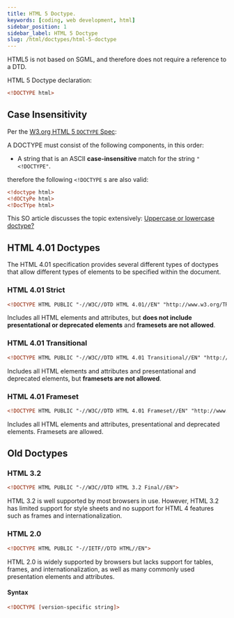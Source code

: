 ```yaml
---
title: HTML 5 Doctype.
keywords: [coding, web development, html]
sidebar_position: 1
sidebar_label: HTML 5 Doctype
slug: /html/doctypes/html-5-doctype
---
```


HTML5 is not based on SGML, and therefore does not require a reference to a DTD.

HTML 5 Doctype declaration:

```html
<!DOCTYPE html>
```

## Case Insensitivity

Per the [W3.org HTML 5 `DOCTYPE` Spec](https://www.w3.org/TR/html5/syntax.html#the-doctype):

> 
A DOCTYPE must consist of the following components, in this order:
- A string that is an ASCII **case-insensitive** match for the string `"<!DOCTYPE"`.

therefore the following `<!DOCTYPE` s are also valid:

```html
<!doctype html>
<!dOCtyPe html>
<!DocTYpe html>
```

This SO article discusses the topic extensively: [Uppercase or lowercase doctype?](http://stackoverflow.com/questions/7020961/uppercase-or-lowercase-doctype)



## HTML 4.01 Doctypes


The HTML 4.01 specification provides several different types of doctypes that allow different types of elements to be specified within the document.

### HTML 4.01 Strict

```html
<!DOCTYPE HTML PUBLIC "-//W3C//DTD HTML 4.01//EN" "http://www.w3.org/TR/html4/strict.dtd">
```

Includes all HTML elements and attributes, but **does not include presentational or deprecated elements** and **framesets are not allowed**.

### HTML 4.01 Transitional

```html
<!DOCTYPE HTML PUBLIC "-//W3C//DTD HTML 4.01 Transitional//EN" "http://www.w3.org/TR/html4/loose.dtd">
```

Includes all HTML elements and attributes and presentational and deprecated elements, but **framesets are not allowed**.

### HTML 4.01 Frameset

```html
<!DOCTYPE HTML PUBLIC "-//W3C//DTD HTML 4.01 Frameset//EN" "http://www.w3.org/TR/html4/frameset.dtd">
```

Includes all HTML elements and attributes, presentational and deprecated elements. Framesets are allowed.


## Old Doctypes

### HTML 3.2

```html
<!DOCTYPE HTML PUBLIC "-//W3C//DTD HTML 3.2 Final//EN">
```

HTML 3.2 is well supported by most browsers in use. However, HTML 3.2 has limited support for style sheets and no support for HTML 4 features such as frames and internationalization.

### HTML 2.0

```html
<!DOCTYPE HTML PUBLIC "-//IETF//DTD HTML//EN">
```

HTML 2.0 is widely supported by browsers but lacks support for tables, frames, and internationalization, as well as many commonly used presentation elements and attributes.

#### Syntax

```html
<!DOCTYPE [version-specific string]>
```